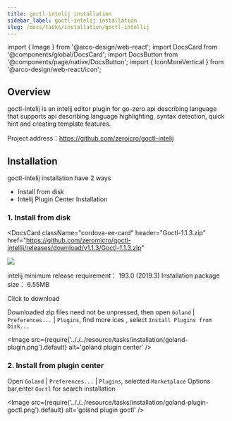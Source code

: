```yaml
---
title: goctl-intelij installation
sidebar_label: goctl-intelij installation
slug: /docs/tasks/installation/goctl-intellij
---
```


import { Image } from '@arco-design/web-react';
import DocsCard from '@components/global/DocsCard';
import DocsButton from '@components/page/native/DocsButton';
import { IconMoreVertical } from '@arco-design/web-react/icon';

## Overview

goctl-intelij is an intelij editor plugin for go-zero api describing language that supports api describing language highlighting, syntax detection, quick hint and creating template features.

Project address：https://github.com/zeroicro/goctl-intelij

## Installation

goctl-intelij installation have 2 ways

- Install from disk
- Intelij Plugin Center Installation

### 1. Install from disk

<DocsCard
  className="cordova-ee-card"
  header="Goctl-1.1.3.zip"
  href="https://github.com/zeromicro/goctl-intellij/releases/download/v1.1.3/Goctl-1.1.3.zip"
>
  <div>
    <img src="/logos/logo.svg" class="cordova-ee-img" />
    <p>
      intelij minimum release requirement： 193.0 (2019.3)
      Installation package size： 6.55MB
    </p>
    <DocsButton className="native-ee-detail">Click to download</DocsButton>
  </div>
</DocsCard>

Downloaded zip files need not be unpressed, then open `Goland` | `Preferences...` | `Plugins`, find more ices <IconMoreVertical />, select `Install Plugins from Disk...`

<Image src={require('.././../resource/tasks/installation/goland-plugin.png').default} alt='goland plugin center' />

### 2. Install from plugin center

Open `Goland` | `Preferences...` | `Plugins`, selected `Marketplace` Options bar,enter `Goctl` for search installation

<Image src={require('.././../resource/tasks/installation/goland-plugin-goctl.png').default} alt='goland plugin goctl' />
